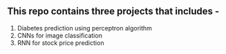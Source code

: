 ## This repo contains three projects that includes - 
1. Diabetes prediction using perceptron algorithm
2. CNNs for image classification
3. RNN for stock price prediction
